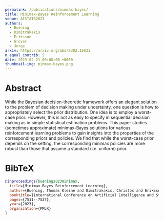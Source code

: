 ```yaml
---
permalink: /publications/minmax-bayes/
title: Minimax-Bayes Reinforcement Learning
venue: AISTATS2023
authors:
  - Buening
  - Dimitrakakis
  - Eriksson
  - Grover
  - Jorge
arxiv: https://arxiv.org/abs/2302.10831
n_equal_contrib: 5
date: 2023-02-21 00:00:00 +0000
thumbnail-img: minmax-bayes.png
---
```


# Abstract
While the Bayesian decision-theoretic framework offers an elegant solution to the problem of decision making under uncertainty, one question is how to appropriately select the prior distribution. One idea is to employ a worst-case prior. However, this is not as easy to specify in sequential decision making as in simple statistical estimation problems. This paper studies (sometimes approximate) minimax-Bayes solutions for various reinforcement learning problems to gain insights into the properties of the corresponding priors and policies. We find that while the worst-case prior depends on the setting, the corresponding minimax policies are more robust than those that assume a standard (i.e. uniform) prior.

# BibTeX
```bibtex
@inproceedings{buening2023minimax,
  title={Minimax-Bayes Reinforcement Learning},
  author={Buening, Thomas Kleine and Dimitrakakis, Christos and Eriksson, Hannes and Grover, Divya and Jorge, Emilio},
  booktitle={International Conference on Artificial Intelligence and Statistics},
  pages={7511--7527},
  year={2023},
  organization={PMLR}
}
```
